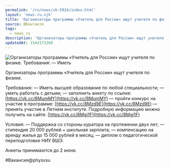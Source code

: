 ```yaml
---
permalink: '/ru/news/vk-5924/index.html'
layout: 'news.ru.njk'
title: 'Организаторы программы «Учитель для России» ищут учителя по физике'
source: ВКонтакте
tags:
  - news_ru
description: 'Организаторы программы «Учитель для России» ищут учителя по физике'
updatedAt: 1544173260
---
```

![Организаторы программы «Учитель для России» ищут учителя по физике. Требования: — Иметь](https://sun9-7.userapi.com/impf/CMqnCF1jKWYxEI17CEcex0OIeZzPqoJb3oxlvA/nQ6X7kxc3wU.jpg?size=1280x853&quality=96&sign=06a31415e206753b823e82b8ddb06d0d&c_uniq_tag=KMXgb2Edry4DmdDwI463MICwycDbeOuVvFU89hNInwI&type=album)

Организаторы программы «Учитель для России» ищут учителя по физике.

Требования:
— Иметь высшеё образование по любой специальности;
— уметь работать с детьми;
— заполнить анкету по ссылке: [https://vk.cc/8MumMY](https://vk.cc/8MumMY)
— пройти конкурс на участие в программе: [https://vk.cc/8Mzd9E](https://vk.cc/8Mzd9E)
— принять участие в Летнем институте. Подробную информацию можно получить на сайте: [https://vk.cc/8Mgi1F](https://vk.cc/8Mgi1F)

Условия:
— Поддержка со стороны куратора на протяжении двух лет;
— стипендия 20 000 рублей + школьная зарплата;
— компенсацию на аренду жилья до 15 000 рублей в месяц;
— диплом о педагогической переподготовке НИУ ВШЭ.

Анкеты принимаются до 2 июня.

#Вакансия@physvsu
